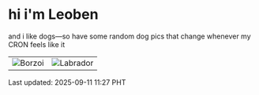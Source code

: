 # hi i'm Leoben

and i like dogs—so have some random dog pics that change whenever my CRON feels like it

|  |  |
|--------|----------|
| ![Borzoi](https://random-dog-vercel.vercel.app/api/random-borzoi?v=1757561220) | ![Labrador](https://random-dog-vercel.vercel.app/api/random-labrador?v=1757561220) |

Last updated: 2025-09-11 11:27 PHT
